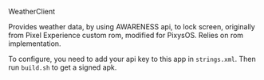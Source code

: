 WeatherClient

Provides weather data, by using AWARENESS api, to lock screen, originally from Pixel Experience custom rom, modified for PixysOS.
Relies on rom implementation.

To configure, you need to add your api key to this app in `strings.xml`.
Then run `build.sh` to get a signed apk.
